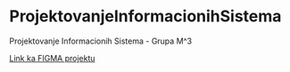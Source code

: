 # ProjektovanjeInformacionihSistema
Projektovanje Informacionih Sistema - Grupa M^3

[Link ka FIGMA projektu](https://www.figma.com/design/Dunmk5O7DGTgDZqIWx342g/M%5E3---eIndeks?node-id=0-1&t=vVBGstWzB2nsMpQV-1)
